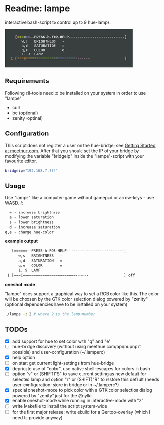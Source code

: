 # Readme: lampe
interactive bash-script to control up to 9 hue-lamps.

![lampe](/lampe.png)

## Requirements
Following cli-tools need to be installed on your system in order to use "lampe"
- curl
- bc (optional)
- zenity (optinal)

## Configuration
This script does not register a user on the hue-bridge; see [Getting Started at meethue.com](http://www.developers.meethue.com/documentation/getting-started). After that you should set the IP of your bridge by modifying the variable "bridgeip" inside the "lampe"-script with your favourite editor.
```.sh
bridgeip="192.168.?.???"
```
## Usage
Use "lampe" like a computer-game without gamepad or arrow-keys - use WASD. *(:*
```
  w - increase brightness
  a - lower saturation
  s - lower brightness
  d - increase saturation
q,e - change hue-color
```
**example output**
 
``` 
   [======--PRESS-h-FOR-HELP--------------------------]
      w,s   BRIGHTNESS   -
      a,d   SATURATION   =
      q,e   COLOR        o
      1..9  LAMP
 1 [===C========================------                ] off 
```

**oneshot mode**

"lampe" does support a graphical way to set a RGB color like this. The color will be choosen by the GTK color selection dialog powered by "zenity" (optional dependencies have to be installed on your system)
```.sh
./lampe -z 2 # where 2 is the lamp-number
```

## TODOs
- [x] add support for hue to set color with "q" and "e"
- [ ] hue-bridge discovery (without using meethue.com/api/nupnp if possible) and user-configuration (~/.lamperc)
- [x] help option
- [ ] on start get current light-settings from hue-bridge
- [x] depricate use of "color", use native shell-escapes for colors in bash
- [ ] option "v" or (SHIFT)"S" to save current setting as new default for selected lamp and option "r" or (SHIFT)"R" to restore this default (needs user-configuration: store in bridge or in ~/.lamperc?)
- [x] special oneshot-mode to pick color with a GTK color selection dialog powered by "zenity" just for the @nylki
- [x] enable oneshot-mode while running in interactive-mode with "z"
- [ ] write Makefile to install the script system-wide
- [ ] for the first major release: write ebuild for a Gentoo-overlay (which I need to provide anyway)
